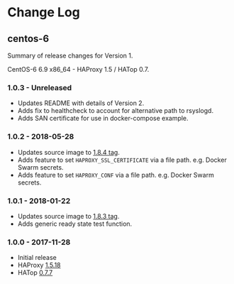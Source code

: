 # Change Log

## centos-6

Summary of release changes for Version 1.

CentOS-6 6.9 x86_64 - HAProxy 1.5 / HATop 0.7.

### 1.0.3 - Unreleased

- Updates README with details of Version 2.
- Adds fix to healthcheck to account for alternative path to rsyslogd.
- Adds SAN certificate for use in docker-compose example.

### 1.0.2 - 2018-05-28

- Updates source image to [1.8.4 tag](https://github.com/jdeathe/centos-ssh/releases/tag/1.8.4).
- Adds feature to set `HAPROXY_SSL_CERTIFICATE` via a file path. e.g. Docker Swarm secrets.
- Adds feature to set `HAPROXY_CONF` via a file path. e.g. Docker Swarm secrets.

### 1.0.1 - 2018-01-22

- Updates source image to [1.8.3 tag](https://github.com/jdeathe/centos-ssh/releases/tag/1.8.3).
- Adds generic ready state test function.

### 1.0.0 - 2017-11-28

- Initial release
- HAProxy [1.5.18](http://www.haproxy.org/download/1.5/src/CHANGELOG)
- HATop [0.7.7](http://feurix.org/projects/hatop/changes/#hatop-0-7-7)
